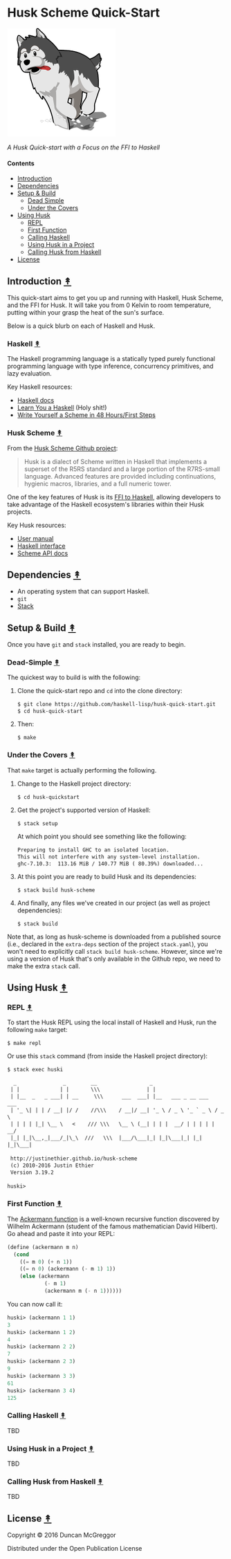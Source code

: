 # Husk Scheme Quick-Start

[![huski logo][huski-logo]][huski-logo-large]


*A Husk Quick-start with a Focus on the FFI to Haskell*


#### Contents

* [Introduction](#introduction-)
* [Dependencies](#dependencies-)
* [Setup & Build](#setup--build-)
  * [Dead Simple](#dead-simple-)
  * [Under the Covers](#under-the-covers-)
* [Using Husk](#using-husk-)
  * [REPL](#repl-)
  * [First Function](#first-function-)
  * [Calling Haskell](#calling-haskell-)
  * [Using Husk in a Project](#using-husk-in-a-project-)
  * [Calling Husk from Haskell](#calling-husk-from-haskell-)
* [License](#license-)


## Introduction [&#x219F;](#contents)

This quick-start aims to get you up and running with Haskell, Husk Scheme, and
the FFI for Husk. It will take you from 0 Kelvin to room temperature, putting
within your grasp the heat of the sun's surface.

Below is a quick blurb on each of Haskell and Husk.


### Haskell [&#x219F;](#contents)

The Haskell programming language is a statically typed purely functional
programming language with type inference, concurrency primitives, and lazy
evaluation.

Key Haskell resources:

* [Haskell docs](https://www.haskell.org/documentation)
* [Learn You a Haskell](http://learnyouahaskell.com/) (Holy shit!)
* [Write Yourself a Scheme in 48 Hours/First Steps](https://en.wikibooks.org/wiki/Write_Yourself_a_Scheme_in_48_Hours/First_Steps)


### Husk Scheme [&#x219F;](#contents)

From the [Husk Scheme Github project](https://github.com/justinethier/husk-scheme):

> Husk is a dialect of Scheme written in Haskell that implements a superset of
> the R5RS standard and a large portion of the R7RS-small language. Advanced
> features are provided including continuations, hygienic macros, libraries,
> and a full numeric tower.

One of the key features of Husk is its
[FFI to Haskell](http://justinethier.github.io/husk-scheme/manual/ffi.html), allowing
developers to take advantage of the Haskell ecosystem's libraries within their
Husk projects.

Key Husk resources:

* [User manual](http://justinethier.github.io/husk-scheme/manual/index.html)
* [Haskell interface](http://justinethier.github.io/husk-scheme/manual/haskell-interface.html)
* [Scheme API docs](http://justinethier.github.io/husk-scheme/manual/node106.html)


## Dependencies [&#x219F;](#contents)

* An operating system that can support Haskell.
* ``git``
* [Stack](http://docs.haskellstack.org/en/stable/install_and_upgrade/#os-x)

## Setup & Build [&#x219F;](#contents)

Once you have ``git`` and ``stack`` installed, you are ready to begin.

### Dead-Simple [&#x219F;](#contents)

The quickest way to build is with the following:

1. Clone the quick-start repo and ``cd`` into the clone directory:

    ```
    $ git clone https://github.com/haskell-lisp/husk-quick-start.git
    $ cd husk-quick-start
    ```

1. Then:

    ```
    $ make
    ```

### Under the Covers [&#x219F;](#contents)

That ``make`` target is actually performing the following.

1. Change to the Haskell project directory:

    ```
    $ cd husk-quickstart
    ```

1. Get the project's supported version of Haskell:

    ```
    $ stack setup
    ```

    At which point you should see something like the following:

    ```
    Preparing to install GHC to an isolated location.
    This will not interfere with any system-level installation.
    ghc-7.10.3:  113.16 MiB / 140.77 MiB ( 80.39%) downloaded...
    ```

1. At this point you are ready to build Husk and its dependencies:

    ```
    $ stack build husk-scheme
    ```

1. And finally, any files we've created in our project (as well as project
   dependencies):

    ```
    $ stack build
    ```

Note that, as long as husk-scheme is downloaded from a published source (i.e.,
declared in the ``extra-deps`` section of the project ``stack.yaml``), you
won't need to explicitly call ``stack build husk-scheme``. However, since we're
using a version of Husk that's only available in the Github repo, we need to
make the extra ``stack`` call.


## Using Husk [&#x219F;](#contents)

### REPL [&#x219F;](#contents)

To start the Husk REPL using the local install of Haskell and Husk, run the
following ``make`` target:

```
$ make repl
```

Or use this ``stack`` command (from inside the Haskell project directory):

```
$ stack exec huski
```

```
  _               _        __                 _
 | |             | |       \\\               | |
 | |__  _   _ ___| | __     \\\      ___  ___| |__   ___ _ __ ___   ___
 | '_ \| | | / __| |/ /    //\\\    / __|/ __| '_ \ / _ \ '_ ` _ \ / _ \
 | | | | |_| \__ \   <    /// \\\   \__ \ (__| | | |  __/ | | | | |  __/
 |_| |_|\__,_|___/_|\_\  ///   \\\  |___/\___|_| |_|\___|_| |_| |_|\___|

 http://justinethier.github.io/husk-scheme
 (c) 2010-2016 Justin Ethier
 Version 3.19.2

huski>
```


### First Function [&#x219F;](#contents)

The [Ackermann function](https://en.wikipedia.org/wiki/Ackermann_function) is a
well-known recursive function discovered by Wilhelm Ackermann (student of the
famous mathematician David Hilbert). Go ahead and paste it into your REPL:

```scheme
(define (ackermann m n)
  (cond
    ((= m 0) (+ n 1))
    ((= n 0) (ackermann (- m 1) 1))
    (else (ackermann
            (- m 1)
            (ackermann m (- n 1))))))
```

You can now call it:

```scheme
huski> (ackermann 1 1)
3
huski> (ackermann 1 2)
4
huski> (ackermann 2 2)
7
huski> (ackermann 2 3)
9
huski> (ackermann 3 3)
61
huski> (ackermann 3 4)
125
```


### Calling Haskell [&#x219F;](#contents)

TBD


### Using Husk in a Project [&#x219F;](#contents)

TBD


### Calling Husk from Haskell [&#x219F;](#contents)

TBD


## License [&#x219F;](#contents)

Copyright © 2016 Duncan McGreggor

Distributed under the Open Publication License


<!-- Named page links below: /-->

[huski-logo]: resources/images/huski-logo-250x.png
[huski-logo-large]: resources/images/huski-logo-1000x.png
